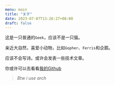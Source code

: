 ```yaml
---
menu: main
title: "关于"
date: 2023-07-07T13:26:27+08:00
draft: false 
---
```


这是一只普通的`Geek`，应该不是一只猫。

亲近大自然，喜爱小动物，比如`Gopher`、`Ferris`和企鹅。

应该不会写诗。或许会发表一些技术文章。

你或许可以去看看[我的Github](https://github.com/TurboHsu)

> *Btw i use arch*
